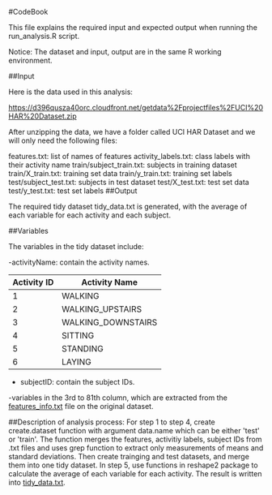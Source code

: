 #CodeBook

This file explains the required input and expected output when running the run_analysis.R script.

Notice: The dataset and input, output are in the same R working environment.

##Input

Here is the data used in this analysis:

https://d396qusza40orc.cloudfront.net/getdata%2Fprojectfiles%2FUCI%20HAR%20Dataset.zip

After unzipping the data, we have a folder called UCI HAR Dataset and we will only need the following files:

features.txt: list of names of features
activity_labels.txt: class labels with their activity name
train/subject_train.txt: subjects in training dataset
train/X_train.txt: training set data
train/y_train.txt: training set labels
test/subject_test.txt: subjects in test dataset
test/X_test.txt: test set data
test/y_test.txt: test set labels
##Output

The required tidy dataset tidy_data.txt is generated, with the average of each variable for each activity and each subject.

##Variables

The variables in the tidy dataset include:

-activityName: contain the activity names.

Activity ID | Activity Name
  ------------|--------------
  1 | WALKING
  2 | WALKING_UPSTAIRS
  3 | WALKING_DOWNSTAIRS
  4 | SITTING
  5 | STANDING
  6 | LAYING


- subjectID: contain the subject IDs.

-variables in the 3rd to 81th column, which are extracted from the [features_info.txt](https://github.com/NyiNyiAye81/Getting_Data_Assignment/blob/master/UCI%20HAR%20Dataset/features_info.txt) file on the original dataset.

##Description of analysis process:
For step 1 to step 4, create create.dataset function with argument data.name which can be either 'test' or 'train'. The function merges the features, activitiy labels, subject IDs from .txt files and uses grep function to extract only measurements of means and standard deviations. Then create trainging and test datasets, and merge them into one tidy dataset.
In step 5, use functions in reshape2 package to calculate the average of each variable for each activity. The result is written into [tidy_data.txt](https://github.com/NyiNyiAye81/Getting_Data_Assignment/blob/master/tidy_data.txt).
